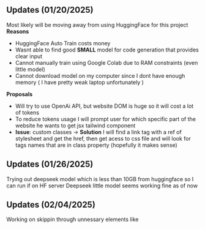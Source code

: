 ## Updates (01/20/2025)
Most likely will be moving away from using HuggingFace for this project
**Reasons**
- HuggingFace Auto Train costs money
- Wasnt able to find good **SMALL** model for code generation that provides clear input
- Cannot manually train using Google Colab due to RAM constraints (even little model)
- Cannot download model on my computer since I dont have enough memory ( I have pretty weak laptop unfortunately )

**Proposals**
- Will try to use OpenAi API, but website DOM is huge so it will cost a lot of tokens
- To reduce tokens usage I will prompt user for which specific part of the website he wants to get jsx tailwind component
- **Issue**: custom classes -> **Solution** I will find a link tag with a ref of stylesheet and get the href, then get acess to css file and will look for tags names that are in class property (hopefully it makes sense)

## Updates (01/26/2025) 
Trying out deepseek model which is less than 10GB from huggingface so I can run if on HF server 
Deepseek little model seems working fine as of now


## Updates (02/04/2025)
Working on skippin through unnessary elements like <script> etc
Adding function to find an href of a stylesheet since I will need its data to be able to copy the design
Also might need to work on splitting sending data by chunks, since AI agent might not be able to get long input data

## Updates (02/07/2025)
I am not sure if splitting would work since huggingface deepseek model might not remember previous responses
And I think splitting the data is the only way I can handle it ?
Maybe instead of pushing towards making it for free I should consider using API calls to Claude of OpenAI
This will simplify the process, but will cost some money. Maybe stick to deepseek just API since its fairly cheap
I think I will try to use **GPT-4o** first


## Updates (02/09/2025)
Tried using GitHub Market OpenAI model that is hosted on Azure, but 
it doesnt have chat memory, figured through basic testing. 
I know I am trying to be cheap and I am paying a price for it, 
so I guess using Open Ai API is the answer
Maybe I should try deepseek since its cheaper? hehe

Approach 1:
Maybe I can try to split elements by header, nav, body, footer
for div tag I can just use stack datastucture, if its openeing then add to stack, 
if its closing then pop top one and push its elements (need to revisit this approach)
store them seperately in different variables

but then I can try to get all of this elements and parse through css and look for ids 
that I need, once its done, send this to ai componenet by componenet to process ??? 


## Updates (02/11/2025)
Currently prepping for something, didnt have that much time to work on it, 
but I am exited to be back soon! 
Stay updated! 

## Updates (02/14/2025)
Deposited 5$ to Open AI
Used file based approach and hit this error:
**429 Request too large for gpt-4o in organization org-####### on tokens per min (TPM): Limit 30000, Requested 821408. The input or output tokens must be reduced in order to run successfully.**

I wish I knew that Open AI has tiers and my tier at most can support 200.000 for lower model

Good News is that DeepSeek might not have a limit at all
Might also look into Claude or Gemini

Open AI is great but looks like all they want it moooooeny haha, just kidding